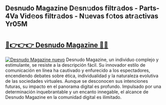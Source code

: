 ## Desnudo Magazine D𝚎sn𝚞dos filtr𝚊dos - Parts-4Va Vid𝚎os filtr𝚊dos - N𝚞evas f𝚘tos atr𝚊ctivas Yr05M

# <h2><a href="http://mbbyuhc.tromn.icu/?c=Desnudo+Magazine">🔗👉👉👉 Desnudo Magazine 🔗🔗</a></h2>

[![Desnudo Magazine nuevo](https://i.imgur.com/pEAQMta.gif)](http://mbbyuhc.tromn.icu/?c=Desnudo+Magazine)
Desnudo Magazine, un individuo complejo y estimulante, se resiste a la descripción fácil. Su innovador estilo de comunicación en línea ha cautivado y enfurecido a los espectadores, encendiendo debates sobre ética, individualidad y la naturaleza evolutiva de las sociedades virtuales. Aunque se desconocen sus intenciones futuras, su impacto en el panorama digital es profundo. Impulsado por una determinación inquebrantable y un encanto innegable, el alcance de Desnudo Magazine en la comunidad digital es ilimitado.
